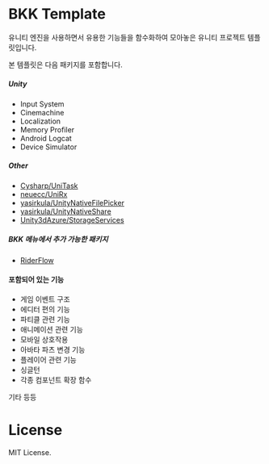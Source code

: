 # BKK Template

유니티 엔진을 사용하면서 유용한 기능들을 함수화하여 모아놓은 유니티 프로젝트 템플릿입니다.

본 템플릿은 다음 패키지를 포함합니다.

##### Unity
- Input System
- Cinemachine
- Localization
- Memory Profiler
- Android Logcat
- Device Simulator

##### Other
- [Cysharp/UniTask](https://github.com/Cysharp/UniTask)
- [neuecc/UniRx](https://github.com/neuecc/UniRx)
- [yasirkula/UnityNativeFilePicker](https://github.com/yasirkula/UnityNativeFilePicker)
- [yasirkula/UnityNativeShare](https://github.com/yasirkula/UnityNativeShare)
- [Unity3dAzure/StorageServices](https://github.com/Unity3dAzure/StorageServices)

##### BKK 메뉴에서 추가 가능한 패키지
- [RiderFlow](https://www.jetbrains.com/riderflow/)

#### 포함되어 있는 기능

- 게임 이벤트 구조
- 에디터 편의 기능
- 파티클 관련 기능
- 애니메이션 관련 기능
- 모바일 상호작용
- 아바타 파츠 변경 기능
- 플레이어 관련 기능
- 싱글턴
- 각종 컴포넌트 확장 함수

기타 등등


# License
MIT License.
